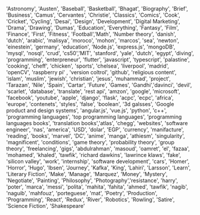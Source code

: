 'Astronomy', 'Austen', 'Baseball', 'Basketball', 'Bhagat', 'Biography', 'Brief', 'Business', 'Camus', 'Cervantes', 'Christie', 'Classics', 'Comics', 'Cook', 'Cricket', 'Cycling', 'Desai', 'Design', 'Development', 'Digital Marketing', 'Drama', 'Drawing', 'Dumas', 'Education', 'Everything', 'Fantasy', 'Film', 'Finance', 'First', 'Fitness', 'Football','Math', 'Number theory', 'danish', 'dutch', 'arabic', 'malisya', 'moroco', 'mohon', 'marcos', 'sea', 'newton', 'einestein', 'germany', 'education', 'Node.js', 'express.js', 'mongoDB', 'mysql', 'nosql', 'crud', 'cs50','MIT', 'stanford', 'yale', 'dutch', 'egypt', 'diving', 'programming', 'enterpreneur', 'flutter', 'javascript', 'typescript', 'palastine', 'cooking', 'cheff', 'chicken', 'sports', 'chelsea', 'liverpool', 'madrid', 'openCV', 'raspberry pi' , 'version coltrol', 'github', 'religious content', 'islam', 'muslim', 'jewish', 'christian', 'jesus', 'muhammad', 'project', 'Tarazan', 'Nile', 'Spain', 'Cartar', 'Future', 'Games', 'Gandhi','davinci', 'devil', 'scarlet', 'database', 'translate', 'rest api', 'amzon', 'google', 'microsoft', 'facebook', 'youtube', 'apple', 'django', 'flask', 'acpc', 'ecpc', 'africa', 'europe', 'contenets', 'styles', 'false', 'boolean', '3d galsses', 'Google product and design systems', 'angular.js', 'vue.js', 'python', 'c++', 'programming languages', 'top programming languages', 'programming languages books', 'translation books','atlas',  'chegg', 'websites', 'software engineer', 'nas', 'america', 'USD', 'dolar', 'EGP', 'currency', 'manifacture', 'reading', 'books', 'marvel', 'DC', 'anime', 'manga', 'athiesm', 'singularity',  'magnificent', 'conditions', 'game theory', 'probability theory', 'group theory', 'freelancing', 'gigs', 'abdulrahman', 'masoud', 'oamret', 'el', 'fazaa', 'mohamed', 'khaled', 'tawfik', 'richard dawkins', 'lawrince klaws', 'fake', 'silicon valley', 'work', 'internship', 'software development', 'cars', 'Homer', 'Horror', 'Hugo', 'Ibsen', 'Journey', 'Kafka', 'King', 'Lahiri', 'Larsson', 'Learn', 'Literary Fiction', 'Make', 'Manage', 'Marquez', 'Money', 'Mystery', 'Negotiate', 'Painting', 'Philosophy', 'Photography','resistance', 'harry', 'poter', 'marca', 'messi', 'polita', 'mahita', 'fahita', 'ahmed', 'tawfik', 'nagib', 'naguib', 'mahfouz', 'porteguese', 'mat', 'Poetry', 'Production', 'Programming', 'React', 'Redux', 'River', 'Robotics', 'Rowling', 'Satire', 'Science Fiction', 'Shakespeare'
